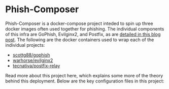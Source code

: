 # Phish-Composer
Phish-Composer is a docker-compose project inteded to spin up three docker images often used together for phishing. The individual components of this infra are GoPhish, Evilginx2, and Postfix, as are [detailed in this blog post](http://lockboxx.blogspot.com/2018/12/gophish-evilginx2-for-phishing.html). The following are the docker containers used to wrap each of the individual projects:

  - [scottg88/gophish](https://hub.docker.com/r/scottg88/gophish/dockerfile/)
  - [warhorse/evilginx2](https://hub.docker.com/r/warhorse/evilginx2/dockerfile)
  - [tecnativa/postfix-relay](https://hub.docker.com/r/tecnativa/postfix-relay/dockerfile)
 

Read more about this project here, which explains some more of the theory behind this deployment. Below are the key configuration files in this project:

